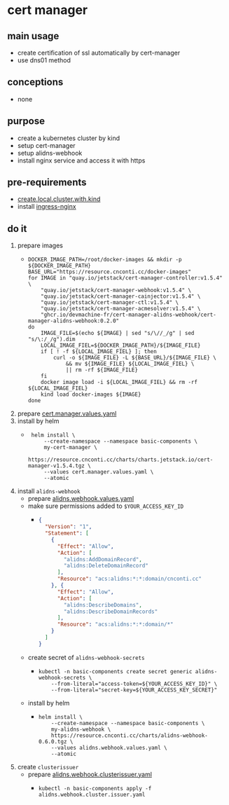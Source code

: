 # cert manager

## main usage
* create certification of ssl automatically by cert-manager
* use dns01 method

## conceptions
* none

## purpose
* create a kubernetes cluster by kind
* setup cert-manager
* setup alidns-webhook
* install nginx service and access it with https

## pre-requirements

* [create.local.cluster.with.kind](../create.local.cluster.with.kind.md)
* install [ingress-nginx](ingress.nginx.md)

## do it
1. prepare images
    * ```shell
      DOCKER_IMAGE_PATH=/root/docker-images && mkdir -p ${DOCKER_IMAGE_PATH}
      BASE_URL="https://resource.cnconti.cc/docker-images"
      for IMAGE in "quay.io/jetstack/cert-manager-controller:v1.5.4" \
          "quay.io/jetstack/cert-manager-webhook:v1.5.4" \
          "quay.io/jetstack/cert-manager-cainjector:v1.5.4" \
          "quay.io/jetstack/cert-manager-ctl:v1.5.4" \
          "quay.io/jetstack/cert-manager-acmesolver:v1.5.4" \
          "ghcr.io/devmachine-fr/cert-manager-alidns-webhook/cert-manager-alidns-webhook:0.2.0"
      do
          IMAGE_FILE=$(echo ${IMAGE} | sed "s/\//_/g" | sed "s/\:/_/g").dim
          LOCAL_IMAGE_FIEL=${DOCKER_IMAGE_PATH}/${IMAGE_FILE}
          if [ ! -f ${LOCAL_IMAGE_FIEL} ]; then
              curl -o ${IMAGE_FILE} -L ${BASE_URL}/${IMAGE_FILE} \
                  && mv ${IMAGE_FILE} ${LOCAL_IMAGE_FIEL} \
                  || rm -rf ${IMAGE_FILE}
          fi
          docker image load -i ${LOCAL_IMAGE_FIEL} && rm -rf ${LOCAL_IMAGE_FIEL}
          kind load docker-images ${IMAGE}
      done
      ```
2. prepare [cert.manager.values.yaml](resources/cert.manager.values.yaml.md)
3. install by helm
    * ```shell
       helm install \
           --create-namespace --namespace basic-components \
           my-cert-manager \
           https://resource.cnconti.cc/charts/charts.jetstack.io/cert-manager-v1.5.4.tgz \
           --values cert.manager.values.yaml \
           --atomic
       ```
4. install `alidns-webhook`
   * prepare [alidns.webhook.values.yaml](resources/alidns.webhook.values.yaml.md)
   * make sure permissions added to `$YOUR_ACCESS_KEY_ID`
     * ```json
       {
         "Version": "1",
         "Statement": [
           {
             "Effect": "Allow",
             "Action": [
               "alidns:AddDomainRecord",
               "alidns:DeleteDomainRecord"
             ],
             "Resource": "acs:alidns:*:*:domain/cnconti.cc"
           }, {
             "Effect": "Allow",
             "Action": [
               "alidns:DescribeDomains",
               "alidns:DescribeDomainRecords"
             ],
             "Resource": "acs:alidns:*:*:domain/*"
           }
         ]
       }
       ```
   * create secret of `alidns-webhook-secrets`
     * ```shell
       kubectl -n basic-components create secret generic alidns-webhook-secrets \
           --from-literal="access-token=${YOUR_ACCESS_KEY_ID}" \
           --from-literal="secret-key=${YOUR_ACCESS_KEY_SECRET}"
       ```
   * install by helm
     + ```shell
       helm install \
           --create-namespace --namespace basic-components \
           my-alidns-webhook \
           https://resource.cnconti.cc/charts/alidns-webhook-0.6.0.tgz \
           --values alidns.webhook.values.yaml \
           --atomic
       ```
5. create `clusterissuer`
   * prepare [alidns.webhook.clusterissuer.yaml](resources/alidns.webhook.clusterissuer.yaml.md)
     * ```shell
       kubectl -n basic-components apply -f alidns.webhook.cluster.issuer.yaml
       ```